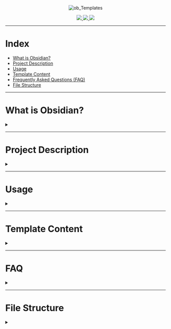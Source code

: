 <div align="center">

![ob_Templates](https://user-images.githubusercontent.com/89364200/178482594-6c5673bc-6c21-46a5-a048-b2fafcf90407.png)


<a href="https://discord.gg/veuWUTm">
  <img src="https://img.shields.io/discord/686053708261228577?color=%234E5D94%20&label=Obsidian Discord Server&logo=Discord&logoColor=white">
</a>
<a href="https://www.reddit.com/r/ObsidianMD/">
  <img src="https://img.shields.io/reddit/subreddit-subscribers/obsidianmd?label=r%2Fobsidianmd&logo=reddit&logoColor=white&?link=https://www.reddit.com/r/ObsidianMD/">
</a>
<a href="https://forum.obsidian.md/">
  <img src="https://img.shields.io/badge/Obsidian Forum-Discuss-%238471DA">
</a>

</div>

---

# Index

- [What is Obsidian?](#what-is-obsidian)
- [Project Description](#project-description)
- [Usage](#usage)
- [Template Content](#template-content)
- [Frequently Asked Questions (FAQ)](#faq)
- [File Structure](#file-structure)

---

# What is Obsidian?
<details>
<summary></summary>

**The human brain is non-linear: we jump from idea to idea, all the time. Your second brain should work the same.**

**In Obsidian, making and following connections is frictionless. Tend to your notes like a gardener; at the end of the day, sit back and marvel at your own knowledge graph.**

- [Official Obsidian Website](https://obsidian.md)

</details>

---

# Project Description
<details>
<summary></summary>

OB_Templates is an <a href="https://obsidian.md/">Obsidian</a> reference for my note templates. 

I have crafted these templates for my personal use, as such, they are tailor-made for my needs.
In any case, I decided to share them since most of them have been created based on other peoples' templates, my OneNote, work notes, and years of note taking.

I have converted coffee into this repository. If you think it was worth it, consider helping me buy more coffee: <a href="https://www.paypal.com/paypalme/llzektorll"> PayPal </a>

</details>

---

# Usage
<details>
<summary></summary>

OB_Templates it's not a vault template, this is simply a folder of templates to be added in your vault. 

You can add the templates to your vault in different ways, these are some of my easiest examples.

1. Download the repository, extract the files and add to your vault.
2. Go to a specific template and copy the text (Make sure you open in raw mode) and copy the text to a file in your vault.


</details>

---

# Template Content
<details>
<summary></summary>

Here you can find a general list of all the template types:


1. <a href="https://github.com/llZektorll/OB_Template/tree/main/0A_Templates/0A_1_Logs">Logs </a> - Templates for daily log, weekly, monthly and yearly reviews

2. <a href="https://github.com/llZektorll/OB_Template/tree/main/0A_Templates/0A_2_Lists">Lists </a> - Template for a simple list

3. <a href="https://github.com/llZektorll/OB_Template/tree/main/0A_Templates/0A_3_Project">Projects </a> - Templates for projects and action plans

4. <a href="https://github.com/llZektorll/OB_Template/tree/main/0A_Templates/0A_4_Course">Courses </a> - Templates to store information about a course and it's notes

5. <a href="https://github.com/llZektorll/OB_Template/tree/main/0A_Templates/0A_5_DecisionMaking">Decision-Making </a> - Template to help make decisions

6. <a href="https://github.com/llZektorll/OB_Template/tree/main/0A_Templates/0A_6_Books">Books </a> - Template to store information about a book and book notes

7. <a href="https://github.com/llZektorll/OB_Template/tree/main/0A_Templates/0A_7_Blog">Blog </a> - Template to create a blog post

8. <a href="https://github.com/llZektorll/OB_Template/tree/main/0A_Templates/0A_8_Reviews">Reviews </a> - Template to review a game

9. <a href="https://github.com/llZektorll/OB_Template/tree/main/0A_Templates/0A_9_Recipes">Recipes </a> - Template to store cooking recipes

10. <a href="https://github.com/llZektorll/OB_Template/tree/main/0A_Templates/0A_10_Entertainment">Entertainment </a> - Template to store information on TV Shows, Movies etc.

11. <a href="https://github.com/llZektorll/OB_Template/tree/main/0A_Templates/0A_11_Application">Application </a> - Template to store information on known applications

12. <a href="https://github.com/llZektorll/OB_Template/tree/main/0A_Templates/0A_12_Contact">Contact </a> - Template to create a person contact

13. <a href="https://github.com/llZektorll/OB_Template/tree/main/0A_Templates/0A_13_Meeting">Meeting </a> - Template to store notes taken in meetings

14. <a href="https://github.com/llZektorll/OB_Template/tree/main/0A_Templates/0A_14_Trackers">Trackers </a> - Templates to track information or sort information

15. <a href="https://github.com/llZektorll/OB_Template/tree/main/0A_Templates/0A_15_Company">Company </a> - Template to register a company in your vault

99. <a href="https://github.com/llZektorll/OB_Template/tree/main/0A_Templates/0A_99_Index">Index </a> - Template to create an index for your vault


</details>

---

# FAQ
<details>
<summary></summary>

	❓ - How do I add the templates?

A: Simply copy the templates folder or the specific template file to your vault.

	❓ - How do I use the templates?

A: As a general rule, most templates need to be "Imported". In other words, make sure you have at least Obsidian native templates option enabled and configured.

	❓ - Can I contribute to the repository?

A: YES! You are free to submit any template you use.

	❓ - Can I clone the repository?

A: Yes, just make sure to leave the credits.

	❓ - Are there any prerequisite plugins to use the templates?

A: Yes and No. I'm assuming you already have DataView and Advanced Tables. But it does not hurt to have Dynamic Table of Contents.

	❓ - What is the meaning of the Tags?

A: All the Tags in the templates are just examples.

	❓ - My question/issue is not listed here, how can I get an answer?

A: For any queries please head to the Obsidian forum and check the template thread. <a href="https://forum.obsidian.md/t/obsidian-notes-template/28940">OB_Template Thread</a>, I will answer as fast as possible. 

</details>

---

# File Structure
<details>
<summary></summary>

This file structure is designed to fit my need, I will leave a brief explanation on how it works.

1. All folder start with "0" followed by a letter Since this is my main note system it's value is 0, the letter determines the folder main branch.
EX: 0A_Template. "0" -> Root notes folder "A" -> First vault folder "Templates" -> Main type of information

2. All the files carry the information from it's hierarchy.
EX: 0A_1_1_DailyLog, "0" -> Root notes folder "A" -> First vault folder "1" -> first folder in the vault "1" -> First Sub-folder "DailyLog" -> File Name

</details>
